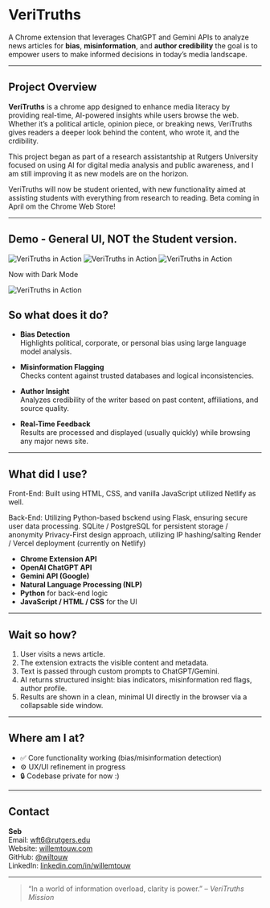 # VeriTruths

A Chrome extension that leverages ChatGPT and Gemini APIs to analyze news articles for **bias**, **misinformation**, and **author credibility** the goal is to empower users to make informed decisions in today’s media landscape.

---

## Project Overview

**VeriTruths** is a chrome app designed to enhance media literacy by providing real-time, AI-powered insights while users browse the web. Whether it’s a political article, opinion piece, or breaking news, VeriTruths gives readers a deeper look behind the content, who wrote it, and the crdibility.

This project began as part of a research assistantship at Rutgers University focused on using AI for digital media analysis and public awareness, and I am still improving it as new models are on the horizon.

VeriTruths will now be student oriented, with new functionality aimed at assisting students with everything from research to reading. Beta coming in April om the Chrome Web Store! 

---
## Demo - General UI, NOT the Student version. 

![VeriTruths in Action](VeriUI.gif)
![VeriTruths in Action](VeriUI2.gif)
![VeriTruths in Action](VeriUI3.gif)

Now with Dark Mode 

![VeriTruths in Action](VeriUI-DarkMode.gif)

## So what does it do?

- **Bias Detection**  
  Highlights political, corporate, or personal bias using large language model analysis.

- **Misinformation Flagging**  
  Checks content against trusted databases and logical inconsistencies.

- **Author Insight**  
  Analyzes credibility of the writer based on past content, affiliations, and source quality.

- **Real-Time Feedback**  
  Results are processed and displayed (usually quickly) while browsing any major news site.

---

## What did I use?

Front-End:
Built using HTML, CSS, and vanilla JavaScript
utilized Netlify as well.

Back-End:
Utilizing Python-based bsckend using Flask, ensuring secure user data processing. 
SQLite / PostgreSQL for persistent storage / anonymity 
Privacy-First design approach, utilizing IP hashing/salting
Render / Vercel deployment (currently on Netlify) 


- **Chrome Extension API**
- **OpenAI ChatGPT API**
- **Gemini API (Google)**
- **Natural Language Processing (NLP)**
- **Python** for back-end logic
- **JavaScript / HTML / CSS** for the UI

---

## Wait so how?

1. User visits a news article.
2. The extension extracts the visible content and metadata.
3. Text is passed through custom prompts to ChatGPT/Gemini.
4. AI returns structured insight: bias indicators, misinformation red flags, author profile.
5. Results are shown in a clean, minimal UI directly in the browser via a collapsable side window.

---

## Where am I at?
- ✅ Core functionality working (bias/misinformation detection)
- ⚙️ UX/UI refinement in progress
- 🔒 Codebase private for now :)


---

## Contact

**Seb**  
Email: [wft6@rutgers.edu](mailto:wft6@rutgers.edu)  
Website: [willemtouw.com](https://willemtouw.com)  
GitHub: [@wiltouw](https://github.com/wiltouw)  
LinkedIn: [linkedin.com/in/willemtouw](https://linkedin.com/in/willemtouw)

---

> “In a world of information overload, clarity is power.” – *VeriTruths Mission*
